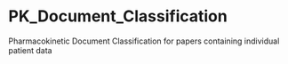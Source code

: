 # PK_Document_Classification
Pharmacokinetic Document Classification for papers containing individual patient data 
